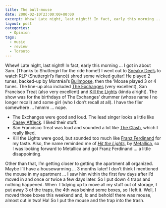 ```yaml
---
title: The bull-mouse
date: 2006-02-10T23:00:00+00:00
excerpt: Whew! Late night, last night!! In fact, early this morning ... I got in about 3am. (Thanks to Shuttergirl for the ride
layout: post
categories:
  - Opinion
tags:
  - music
  - review
  - Toronto
---
```

Whew! Late night, last night!! In fact, early this morning &#8230; I got in about 3am. (Thanks to Shuttergirl for the ride home!) I went out to [Sneaky Dee&#8217;s](http://www.sneaky-dees.com/) to watch RLP (Shuttergirl&#8217;s fiancé) shred some wicked guitar! He played 2 tunes, backed-up by Montréal&#8217;s [Bullmoose](http://www.myspace.com/bullmooseband), then the &#8216;Moose played 3 or 4 tunes. The line-up also included [The Exchanges](http://www.myspace.com/theexchanges) (very excellent), San Francisco Treat (also very excellent) and [Kill the Lights](http://www.maplemusic.com/artists/kil/bio.asp) (kinda alright). The show was for the birthdays of The Exchanges&#8217; drummer (whose name I no longer recall) and some girl (who I don&#8217;t recall at all). I have the flier somewhere &#8230; hmmm &#8230; nope.

  * The Exchanges were good and loud. The lead singer looks a little like [Casey Affleck](http://www.imdb.com/name/nm0000729/). I liked their stuff.
  * San Francisco Treat was loud and sounded a lot like [The Clash](http://www.theclashonline.com/), which I really liked.
  * Kill the Lights were good, but sounded too much like [Franz Ferdinand](http://www.franzferdinand.co.uk/) for my taste. Also, the name reminded me of <a style="font-style: italic;" href="http://www.leoslyrics.com/listlyrics.php?hid=rOF%2FLnaBUuE%3D">Hit the Lights</a>, by [Metallica](http://www.metallica.com/), so I was looking forward to Metallica and got Franz Ferdinand &#8230; a little disappointing.

Other than that, I&#8217;m getting closer to getting the apartment all organized. Maybe I&#8217;ll have a housewarming &#8230; 3 months later! I don&#8217;t think I mentioned the mouse in my apartment &#8230; I saw him within the first few days after I&#8217;d moved in and once or twice a few days later. So I put down 4 traps and nothing happened. When  I tidying up to move all my stuff out of storage, I put away 3 of the traps, the 4th was behind some boxes, so I left it. Well, I moved those boxes this weekend and, lo and behold! there was mouse, almost cut in two! Ha! So I put the mouse and the trap into the trash.